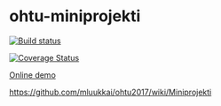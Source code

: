# ohtu-miniprojekti

[![Build status](https://api.travis-ci.org/Oljenkorsi/ohtu-miniprojekti.svg?branch=master)](https://travis-ci.org/Oljenkorsi/ohtu-miniprojekti)

[![Coverage Status](https://coveralls.io/repos/github/Oljenkorsi/ohtu-miniprojekti/badge.svg?branch=master)](https://coveralls.io/github/Oljenkorsi/ohtu-miniprojekti?branch=master)

[Online demo](https://lit-lake-49743.herokuapp.com/)

https://github.com/mluukkai/ohtu2017/wiki/Miniprojekti
